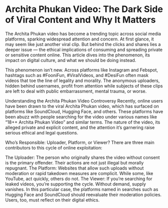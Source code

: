 # Archita Phukan Video: The Dark Side of Viral Content and Why It Matters


The Archita Phukan video has become a trending topic across social media platforms, sparking widespread attention and concern. At first glance, it may seem like just another viral clip. But behind the clicks and shares lies a deeper issue — the ethical implications of consuming and spreading private or sensitive content online. This article dives into the phenomenon, its impact on digital culture, and what we should be doing instead.

This phenomenon isn’t new. Across platforms like Instagram and Febspot, hashtags such as #FooniFun, #ViralVideos, and #DesiFun often mask videos that toe the line of legality and morality. The anonymous uploaders, hidden behind usernames, profit from attention while subjects of these clips are left to deal with public embarrassment, mental trauma, or worse.

Understanding the Archita Phukan Video Controversy
Recently, online users have been drawn to the viral Archita Phukan video, which has surfaced on platforms like SoundCloud, Hugging Face, and others. These platforms have been abuzz with people searching for the video under various names like “18++ Archita Phukan Video” and similar terms. The nature of the video, its alleged private and explicit content, and the attention it’s garnering raise serious ethical and legal questions.

Who’s Responsible: Uploader, Platform, or Viewer?
There are three main contributors to this cycle of online exploitation:

The Uploader: The person who originally shares the video without consent is the primary offender. Their actions are not just illegal but morally repugnant. The Platform: Websites that allow such uploads without moderation or rapid takedown measures are complicit. While some, like YouTube, act quickly, others do not. The Viewer: If you’re searching for leaked videos, you’re supporting the cycle. Without demand, supply vanishes. In this particular case, the platforms named in searches such as Hugging Face and SoundCloud should reevaluate their moderation policies. Users, too, must reflect on their digital ethics.
